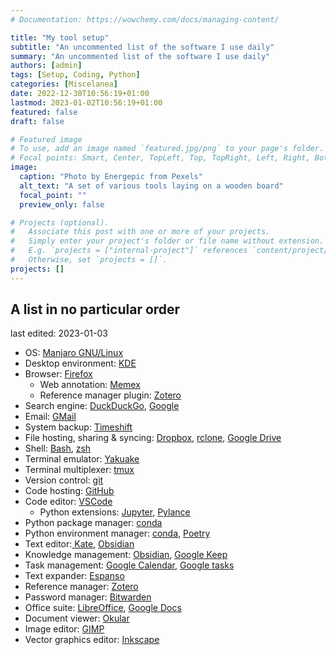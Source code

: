 ```yaml
---
# Documentation: https://wowchemy.com/docs/managing-content/

title: "My tool setup"
subtitle: "An uncommented list of the software I use daily"
summary: "An uncommented list of the software I use daily"
authors: [admin]
tags: [Setup, Coding, Python]
categories: [Miscelanea]
date: 2022-12-30T10:56:19+01:00
lastmod: 2023-01-02T10:56:19+01:00
featured: false
draft: false

# Featured image
# To use, add an image named `featured.jpg/png` to your page's folder.
# Focal points: Smart, Center, TopLeft, Top, TopRight, Left, Right, BottomLeft, Bottom, BottomRight.
image:
  caption: "Photo by Energepic from Pexels"
  alt_text: "A set of various tools laying on a wooden board"
  focal_point: ""
  preview_only: false

# Projects (optional).
#   Associate this post with one or more of your projects.
#   Simply enter your project's folder or file name without extension.
#   E.g. `projects = ["internal-project"]` references `content/project/deep-learning/index.md`.
#   Otherwise, set `projects = []`.
projects: []
---
```


## A list in no particular order

last edited: 2023-01-03

- OS: [Manjaro GNU/Linux](https://manjaro.org/)
- Desktop environment: [KDE](https://kde.org/)
- Browser: [Firefox](https://www.mozilla.org/en-US/firefox/new/)
	- Web annotation: [Memex](https://memex.garden/)
	- Reference manager plugin: [Zotero](zotero.org/)
- Search engine: [DuckDuckGo](https://duckduckgo.com/), [Google](https://www.google.com/)
- Email: [GMail](https://www.mail.google.com/)
- System backup: [Timeshift](https://github.com/linuxmint/timeshift) 
- File hosting, sharing & syncing: [Dropbox](https://www.dropbox.com), [rclone](https://rclone.org/), [Google Drive](https://drive.google.com/drive/)
- Shell: [Bash](https://www.gnu.org/software/bash/), [zsh](https://www.zsh.org/)
- Terminal emulator: [Yakuake](https://apps.kde.org/yakuake/) 
- Terminal multiplexer: [tmux](https://github.com/tmux/tmux)
- Version control: [git](https://git-scm.com/)
- Code hosting: [GitHub](github.com/)
- Code editor: [VSCode](https://code.visualstudio.com/)
	- Python extensions: [Jupyter](https://pypi.org/project/jupyter/), [Pylance](https://marketplace.visualstudio.com/items?itemName=ms-python.vscode-pylance)
- Python package manager: [conda](https://conda.io/)
- Python environment manager: [conda](https://conda.io/), [Poetry](https://python-poetry.org/)
- Text editor:[ Kate](https://apps.kde.org/kate/), [Obsidian](https://obsidian.md/)
- Knowledge management: [Obsidian](https://obsidian.md/), [Google Keep](https://keep.google.com/)
- Task management: [Google Calendar](calendar.google.com/), [Google tasks](https://support.google.com/calendar/answer/106237)
- Text expander: [Espanso](espanso.org/)
- Reference manager: [Zotero](zotero.org/)
- Password manager: [Bitwarden](https://bitwarden.com/)
- Office suite: [LibreOffice](https://www.libreoffice.org/), [Google Docs](https://docs.google.com/)
- Document viewer: [Okular](https://okular.kde.org/)
- Image editor: [GIMP](https://www.gimp.org/)
- Vector graphics editor: [Inkscape](https://inkscape.org/)
